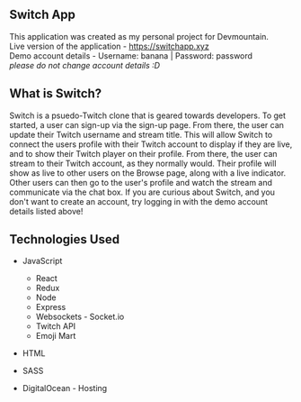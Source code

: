 ## Switch App
This application was created as my personal project for Devmountain.  
Live version of the application - https://switchapp.xyz  
Demo account details - Username: banana | Password: password   
*please do not change account details :D*

## What is Switch?
Switch is a psuedo-Twitch clone that is geared towards developers. To get started, a user can sign-up via the sign-up page. From there, the user can update their Twitch username and stream title. This will allow Switch to connect the users profile with their Twitch account to display if they are live, and to show their Twitch player on their profile. From there, the user can stream to their Twitch account, as they normally would. Their profile will show as live to other users on the Browse page, along with a live indicator. Other users can then go to the user's profile and watch the stream and communicate via the chat box. If you are curious about Switch, and you don't want to create an account, try logging in with the demo account details listed above!

## Technologies Used
+ JavaScript
  + React
  + Redux
  + Node
  + Express
  + Websockets - Socket.io
  + Twitch API
  + Emoji Mart
  
+ HTML

+ SASS

+ DigitalOcean - Hosting


